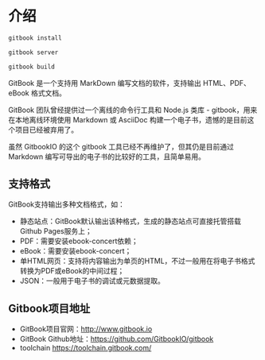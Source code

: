 # 介绍

```sh
gitbook install
```

```sh
gitbook server
```

```sh
gitbook build
```

GitBook 是一个支持用 MarkDown 编写文档的软件，支持输出 HTML、PDF、eBook 格式文档。

GitBook 团队曾经提供过一个离线的命令行工具和 Node.js 类库 - gitbook，用来在本地离线环境使用 Markdown 或 AsciiDoc 构建一个电子书，遗憾的是目前这个项目已经被弃用了。

虽然 GitbookIO 的这个 gitbook 工具已经不再维护了，但其仍是目前通过 Markdown 编写可导出的电子书的比较好的工具，且简单易用。


## 支持格式
GitBook支持输出多种文档格式，如：

- 静态站点：GitBook默认输出该种格式，生成的静态站点可直接托管搭载Github Pages服务上；
- PDF：需要安装ebook-concert依赖；
- eBook：需要安装ebook-concert；
- 单HTML网页：支持将内容输出为单页的HTML，不过一般用在将电子书格式转换为PDF或eBook的中间过程；
- JSON：一般用于电子书的调试或元数据提取。

## Gitbook项目地址
- GitBook项目官网：http://www.gitbook.io
- GitBook Github地址：https://github.com/GitbookIO/gitbook
- toolchain https://toolchain.gitbook.com/

